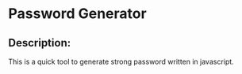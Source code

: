 # Password Generator

## Description:

This is a quick tool to generate strong password written in javascript.
